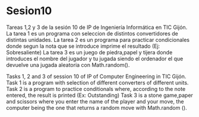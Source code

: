 # Sesion10

Tareas 1,2 y 3 de la sesión 10 de IP de Ingeniería Informática en TIC Gijón.
La tarea 1 es un programa con seleccion de distintos convertidores de distintas unidades.
La tarea 2 es un programa para practicar condicionales donde segun la nota que se introduce imprime el resultado (Ej: Sobresaliente)
La tarea 3 es un juego de piedra,papel y tijera donde introduces el nombre del jugador y tu jugada siendo el ordenador el que devuelve una jugada aleatoria con Math.random().


Tasks 1, 2 and 3 of session 10 of IP of Computer Engineering in TIC Gijón.
Task 1 is a program with selection of different converters of different units.
Task 2 is a program to practice conditionals where, according to the note entered, the result is printed (Ex: Outstanding)
Task 3 is a stone game,paper and scissors where you enter the name of the player and your move, the computer being the one that returns a random move with Math.random ().
